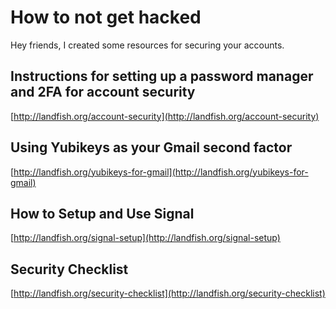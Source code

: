 # How to not get hacked

Hey friends, I created some resources for securing your accounts.

## Instructions for setting up a password manager and 2FA for account security

[http://landfish.org/account-security](http://landfish.org/account-security)

## Using Yubikeys as your Gmail second factor

[http://landfish.org/yubikeys-for-gmail](http://landfish.org/yubikeys-for-gmail)

## How to Setup and Use Signal

[http://landfish.org/signal-setup](http://landfish.org/signal-setup)

## Security Checklist

[http://landfish.org/security-checklist](http://landfish.org/security-checklist)

